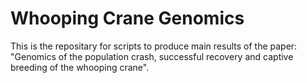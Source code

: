 # Whooping Crane Genomics
This is the repositary for scripts to produce main results of the paper: "Genomics of the population crash, successful recovery and captive breeding of the whooping crane".
